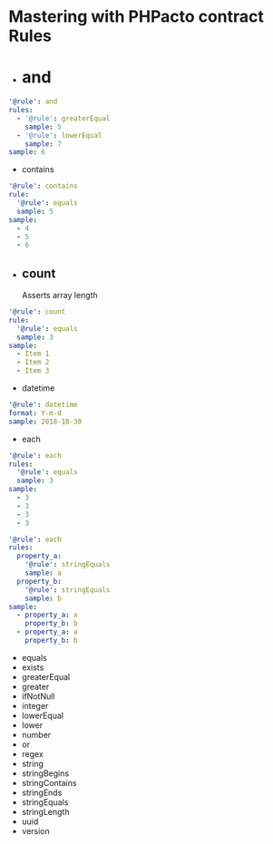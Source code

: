 Mastering with PHPacto contract Rules
=========

- and
  ===
```yaml
'@rule': and
rules:
  - '@rule': greaterEqual
    sample: 5
  - '@rule': lowerEqual
    sample: 7
sample: 6
```

- contains
```yaml
'@rule': contains
rule:
  '@rule': equals
  sample: 5
sample:
  - 4
  - 5
  - 6
```

- count
  -----
  Asserts array length
```yaml
'@rule': count
rule:
  '@rule': equals
  sample: 3
sample:
  - Item 1
  - Item 2
  - Item 3
```

- datetime
```yaml
'@rule': datetime
format: Y-m-d
sample: 2018-10-30
```

- each
```yaml
'@rule': each
rules:
  '@rule': equals
  sample: 3
sample:
  - 3
  - 3
  - 3
  - 3
```
```yaml
'@rule': each
rules:
  property_a:
    '@rule': stringEquals
    sample: a
  property_b:
    '@rule': stringEquals
    sample: b
sample:
  - property_a: a
    property_b: b
  - property_a: a
    property_b: b
```
- equals
- exists
- greaterEqual
- greater
- ifNotNull
- integer
- lowerEqual
- lower
- number
- or
- regex
- string
- stringBegins
- stringContains
- stringEnds
- stringEquals
- stringLength
- uuid
- version